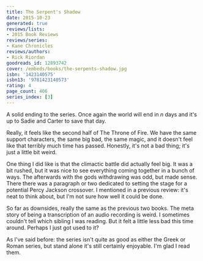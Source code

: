 ```yaml
---
title: The Serpent's Shadow
date: 2015-10-23
generated: true
reviews/lists:
- 2015 Book Reviews
reviews/series:
- Kane Chronicles
reviews/authors:
- Rick Riordan
goodreads_id: 12893742
cover: /embeds/books/the-serpents-shadow.jpg
isbn: '1423140575'
isbn13: '9781423140573'
rating: 4
page_count: 406
series_index: [3]
---
```

A solid ending to the series. Once again the world will end in _n_ days and it's up to Sadie and Carter to save that day.  

Really, it feels like the second half of The Throne of Fire. We have the same support characters, the same big bad, the same magic, and it doesn't feel like that terribly much time has passed. Honestly, it's not a bad thing; it's just a little bit weird.  

<!--more-->

One thing I did like is that the climactic battle did actually feel big. It was a bit rushed, but it was nice to see everything coming together in a bunch of ways. The afterwards with the gods withdrawing was odd, but made sense. There there was a paragraph or two dedicated to setting the stage for a potential Percy Jackson crossover. I mentioned in a previous review: it's neat to think about, but I'm not sure how well it could be done.  

So far as downsides, really the same as the previous two books. The meta story of being a transcription of an audio recording is weird. I sometimes couldn't tell which sibling I was reading. But it felt a little less bad this time around. Perhaps I just got used to it?  

As I've said before: the series isn't quite as good as either the Greek or Roman series, but stand alone it's still certainly enjoyable. I'm glad I read them.
